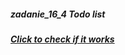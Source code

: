 ##### zadanie_16_4 Todo list
##### [Click to check if it works](https://rafal-chrebela.github.io/zadanie_16_4/)
